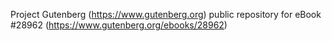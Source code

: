 Project Gutenberg (https://www.gutenberg.org) public repository for eBook #28962 (https://www.gutenberg.org/ebooks/28962)
